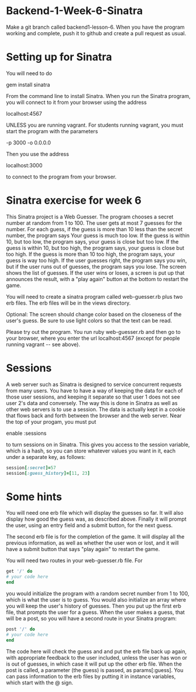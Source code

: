 # Backend-1-Week-6-Sinatra

Make a git branch called backend1-lesson-6.  When you have the program working and complete, push it to github and create a pull request as usual.

# Setting up for Sinatra

You will need to do  
  
gem install sinatra  
  
From the command line to install Sinatra.  When you run the Sinatra program, you will connect to it from your browser using the address 

localhost:4567 

UNLESS you are running vagrant.  For students running vagrant, you must start the program with the parameters

-p 3000 -o 0.0.0.0   

Then you use the address 

localhost:3000 

to connect to the
program from your browser.

# Sinatra exercise for week 6

This Sinatra project is a Web Guesser.  The program chooses a secret number at random from 1 to 100.  The user gets at most 7 guesses for the number.  For each guess, if the guess is more than 10 less than the secret number, the program says Your guess is much too low.  If the guess is within 10, but too low, the program says, your guess is close but too low.  If the guess is within 10, but too high, the program says, your guess is close but too high.  If the guess is more than 10 too high, the program says, your guess is way too high.  If the user guesses right, the program says you win, but if the user runs out of guesses, the program says you lose.  The screen shows the list of guesses.  If the user wins or loses, a screen is put up that announces the result, with a "play again" button at the bottom to restart the game.

You will need to create a sinatra program called web-guesser.rb plus two erb files.  The erb files will be in the views directory.

Optional: The screen should change color based on the closeness of the user's guess.  Be sure to use light colors so that the text can be read.

Please try out the program.  You run ruby web-guesser.rb and then go to your browser, where you enter the url localhost:4567 (except for people running vagrant -- see 
above).

# Sessions

A web server such as Sinatra is designed to service concurrent requests from many users.  You have to have a way of keeping the data for each of those user sessions,
and keeping it separate so that user 1 does not see user 2's data and conversely.  The way this is done in Sinatra as well as other web servers is to use a session.
The data is actually kept in a cookie that flows back and forth between the browser and the web server.  Near the top of your progam, you must put

enable :sessions

to turn sessions on in Sinatra.  This gives you access to the session variable, which is a hash, so you can store whatever values you want in it, each under 
a separate key, as follows:

```ruby
session[:secret]=57
session[:guess_history]=[11, 23]
```

# Some hints

You will need one erb file which will display the guesses so far.  It will also display how good the guess was, as described above.  Finally it will prompt the
user, using an entry field and a submit button, for the next guess.  

The second erb file is for the completion of the game.  It will display all the previous information, as well as whether the user won or lost,
and it will have a submit button that says "play again" to restart the game.

You will need two routes in your web-guesser.rb file.  For  

```ruby
get '/' do
# your code here
end
```
  
you would initialize the program with a random secret number from 1 to 100, which is what the user
is to guess.  You would also initialize an array where you will keep the user's history of guesses.  Then you put up the first erb file, that prompts the user for a guess.
When the user makes a guess, that will be a post, so you will have a second route in your Sinatra program:  
  
```ruby
post '/' do
# your code here
end
```
  
The code here will check the guess and and put the erb file back up again, with
appropriate feedback to the user included, unless the user has won or is out of guesses, in which case
it will put up the other erb file.  When the post is called, a parameter (the guess) is passed, as params[:guess].  You can pass information to the erb files by putting it
in instance variables, which start with the @ sign.


